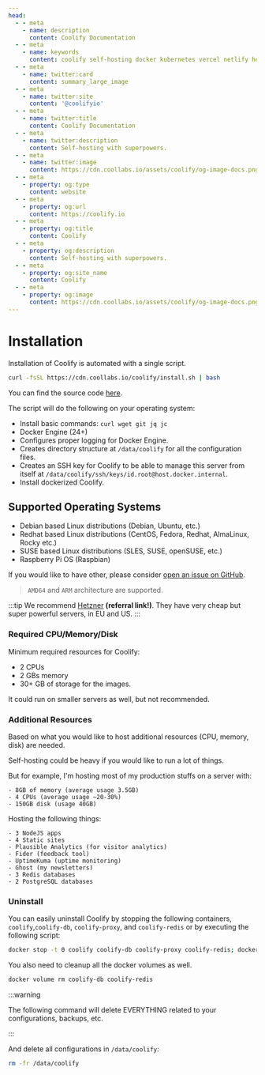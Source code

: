 ```yaml
---
head:
  - - meta
    - name: description
      content: Coolify Documentation
  - - meta
    - name: keywords
      content: coolify self-hosting docker kubernetes vercel netlify heroku render digitalocean aws gcp azure
  - - meta
    - name: twitter:card
      content: summary_large_image
  - - meta
    - name: twitter:site
      content: '@coolifyio'
  - - meta
    - name: twitter:title
      content: Coolify Documentation
  - - meta
    - name: twitter:description
      content: Self-hosting with superpowers.
  - - meta
    - name: twitter:image
      content: https://cdn.coollabs.io/assets/coolify/og-image-docs.png
  - - meta
    - property: og:type
      content: website
  - - meta
    - property: og:url
      content: https://coolify.io
  - - meta
    - property: og:title
      content: Coolify
  - - meta
    - property: og:description
      content: Self-hosting with superpowers.
  - - meta
    - property: og:site_name
      content: Coolify
  - - meta
    - property: og:image
      content: https://cdn.coollabs.io/assets/coolify/og-image-docs.png
---
```

# Installation

Installation of Coolify is automated with a single script.

```bash
curl -fsSL https://cdn.coollabs.io/coolify/install.sh | bash
```

You can find the source code [here](https://github.com/coollabsio/coolify/blob/main/scripts/install.sh).

The script will do the following on your operating system:
- Install basic commands: `curl wget git jq jc`
- Docker Engine (24+)
- Configures proper logging for Docker Engine.
- Creates directory structure at `/data/coolify` for all the configuration files.
- Creates an SSH key for Coolify to be able to manage this server from itself at `/data/coolify/ssh/keys/id.root@host.docker.internal`.
- Install dockerized Coolify.

## Supported Operating Systems

- Debian based Linux distributions (Debian, Ubuntu, etc.)
- Redhat based Linux distributions (CentOS, Fedora, Redhat, AlmaLinux, Rocky etc.)
- SUSE based Linux distributions (SLES, SUSE, openSUSE, etc.)
- Raspberry Pi OS (Raspbian)

If you would like to have other, please consider [open an issue on GitHub](https://github.com/coollabsio/coolify/issues/new).

> `AMD64` and `ARM` architecture are supported.

:::tip
We recommend [Hetzner](https://hetzner.cloud/?ref=VBVO47VycYLt) **(referral link!)**. They have very cheap but super powerful servers, in EU and US.
:::

### Required CPU/Memory/Disk

Minimum required resources for Coolify:

- 2 CPUs
- 2 GBs memory
- 30+ GB of storage for the images.

It could run on smaller servers as well, but not recommended.

### Additional Resources

Based on what you would like to host additional resources (CPU, memory, disk) are needed.

Self-hosting could be heavy if you would like to run a lot of things.

But for example, I'm hosting most of my production stuffs on a server with:
```
- 8GB of memory (average usage 3.5GB)
- 4 CPUs (average usage ~20-30%)
- 150GB disk (usage 40GB)
```
Hosting the following things:
```
- 3 NodeJS apps
- 4 Static sites
- Plausible Analytics (for visitor analytics)
- Fider (feedback tool)
- UptimeKuma (uptime monitoring)
- Ghost (my newsletters)
- 3 Redis databases
- 2 PostgreSQL databases
```

### Uninstall

You can easily uninstall Coolify by stopping the following containers,
`coolify`,`coolify-db`, `coolify-proxy`, and `coolify-redis` or by executing the following script:

```bash
docker stop -t 0 coolify coolify-db coolify-proxy coolify-redis; docker rm coolify coolify-db coolify-proxy coolify-redis
```

You also need to cleanup all the docker volumes as well.

```bash
docker volume rm coolify-db coolify-redis
```

:::warning

The following command will delete EVERYTHING related to your configurations, backups, etc.

:::

And delete all configurations in `/data/coolify`:

```bash
rm -fr /data/coolify
```